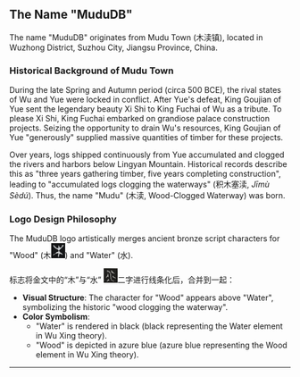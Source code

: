 
## The Name "MuduDB"  
The name "MuduDB" originates from Mudu Town (木渎镇), located in Wuzhong District, Suzhou City, Jiangsu Province, China.  

### Historical Background of Mudu Town
During the late Spring and Autumn period (circa 500 BCE), the rival states of Wu and Yue were locked in conflict. After Yue's defeat, King Goujian of Yue sent the legendary beauty Xi Shi to King Fuchai of Wu as a tribute. To please Xi Shi, King Fuchai embarked on grandiose palace construction projects. Seizing the opportunity to drain Wu's resources, King Goujian of Yue "generously" supplied massive quantities of timber for these projects.  

Over years, logs shipped continuously from Yue accumulated and clogged the rivers and harbors below Lingyan Mountain. Historical records describe this as "three years gathering timber, five years completing construction", leading to "accumulated logs clogging the waterways" (积木塞渎, *Jīmù Sèdú*). Thus, the name "Mudu" (木渎, Wood-Clogged Waterway) was born.  

### Logo Design Philosophy  
The MuduDB logo artistically merges ancient bronze script characters for "Wood" (木<img src="../pic/wood.jpg" width="5%">) and "Water" (水). 

标志将金文中的“木”与“水”  <img src="../pic/water.jpg" width="5%">二字进行线条化后，合并到一起：


- **Visual Structure**: The character for "Wood" appears above "Water", symbolizing the historic "wood clogging the waterway".  
- **Color Symbolism**:  
  - "Water" is rendered in black (black representing the Water element in Wu Xing theory).  
  - "Wood" is depicted in azure blue (azure blue representing the Wood element in Wu Xing theory).  

---